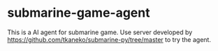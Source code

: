# submarine-game-agent
This is a AI agent for submarine game.
Use server developed by https://github.com/tkaneko/submarine-py/tree/master to try the agent.
